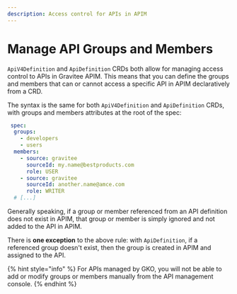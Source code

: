 ```yaml
---
description: Access control for APIs in APIM
---
```


# Manage API Groups and Members

`ApiV4Definition` and `ApiDefinition` CRDs both allow for managing access control to APIs in Gravitee APIM. This means that you can define the groups and members that can or cannot access a specific API in APIM declaratively from a CRD.&#x20;

The syntax is the same for both `ApiV4Definition` and `ApiDefinition` CRDs, with groups and members attributes at the root of the spec:

```yaml
 spec:
  groups:
    - developers
    - users
  members:
    - source: gravitee
      sourceId: my.name@bestproducts.com
      role: USER
    - source: gravitee
      sourceId: another.name@amce.com
      role: WRITER
  # [...]
```

Generally speaking, if a group or member referenced from an API definition does not exist in APIM, that group or member is simply ignored and not added to the API in APIM.&#x20;

There is **one exception** to the above rule: with `ApiDefinition`, if a referenced group doesn't exist, then the group is created in APIM and assigned to the API.

{% hint style="info" %}
For APIs managed by GKO, you will not be able to add or modify groups or members manually from the API management console.
{% endhint %}
